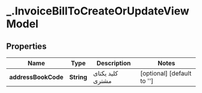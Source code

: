 # _.InvoiceBillToCreateOrUpdateViewModel

## Properties
Name | Type | Description | Notes
------------ | ------------- | ------------- | -------------
**addressBookCode** | **String** | کلید یکتای مشتری | [optional] [default to '']


